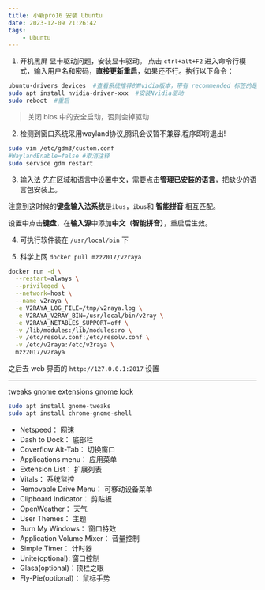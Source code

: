 ```yaml
---
title: 小新pro16 安装 Ubuntu
date: 2023-12-09 21:26:42
tags:
    - Ubuntu
---
```

1. 开机黑屏<!--more-->
显卡驱动问题，安装显卡驱动。
点击 `ctrl+alt+F2` 进入命令行模式，输入用户名和密码，**直接更新重启**，如果还不行。执行以下命令：

```bash
ubuntu-drivers devices  #查看系统推荐的Nvidia版本，带有 recommended 标签的是推荐版本
sudo apt install nvidia-driver-xxx  #安装Nvidia驱动
sudo reboot  #重启
```

> 关闭 bios 中的安全启动，否则会掉驱动

2. 检测到窗口系统采用wayland协议,腾讯会议暂不兼容,程序即将退出!

```bash
sudo vim /etc/gdm3/custom.conf
#WaylandEnable=false #取消注释
sudo service gdm restart
```

3. 输入法
先在区域和语言中设置中文，需要点击**管理已安装的语言**，把缺少的语言包安装上。

注意到这时候的**键盘输入法系统**是`ibus`，`ibus`和 **智能拼音** 相互匹配。

设置中点击**键盘**，在**输入源**中添加**中文（智能拼音）**，重启后生效。

4. 可执行软件装在 `/usr/local/bin` 下

5. 科学上网 `docker pull mzz2017/v2raya`

```bash
docker run -d \
  --restart=always \
  --privileged \
  --network=host \
  --name v2raya \
  -e V2RAYA_LOG_FILE=/tmp/v2raya.log \
  -e V2RAYA_V2RAY_BIN=/usr/local/bin/v2ray \
  -e V2RAYA_NETABLES_SUPPORT=off \
  -v /lib/modules:/lib/modules:ro \
  -v /etc/resolv.conf:/etc/resolv.conf \
  -v /etc/v2raya:/etc/v2raya \
  mzz2017/v2raya
```
之后去 web 界面的 `http://127.0.0.1:2017` 设置

------------------------------
tweaks
[gnome extensions](https://extensions.gnome.org/)
[gnome look](https://www.gnome-look.org/browse/)

```bash
sudo apt install gnome-tweaks
sudo apt install chrome-gnome-shell
```

- Netspeed： 网速
- Dash to Dock： 底部栏
- Coverflow Alt-Tab： 切换窗口
- Applications menu： 应用菜单
- Extension List： 扩展列表
- Vitals： 系统监控
- Removable Drive Menu： 可移动设备菜单
- Clipboard Indicator： 剪贴板
- OpenWeather： 天气
- User Themes： 主题
- Burn My Windows： 窗口特效
- Application Volume Mixer： 音量控制
- Simple Timer： 计时器
- Unite(optional): 窗口控制
- Glasa(optional)：顶栏之眼
- Fly-Pie(optional)： 鼠标手势